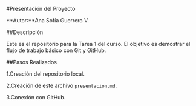 \#Presentación del Proyecto



\*\*Autor:\*\*Ana Sofía Guerrero V.



\##Descripción



Este es el repositorio para la Tarea 1 del curso. El objetivo es demostrar el flujo de trabajo básico con Git y GitHub.



\##Pasos Realizados



1\.Creación del repositorio local.

2\.Creación de este archivo `presentacion.md`.

3\.Conexión con GitHub.



